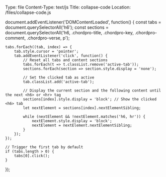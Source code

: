 Type: file
Content-Type: text/js
Title: collapse-code
Location: /files/collapse-code.js

document.addEventListener('DOMContentLoaded', function() {
    const tabs = document.querySelectorAll('h6');
    const sections = document.querySelectorAll('h6, .chordpro-title, .chordpro-key, .chordpro-comment, .chordpro-verse, p');

    tabs.forEach((tab, index) => {
        tab.style.cursor = 'pointer';
        tab.addEventListener('click', function() {
            // Reset all tabs and content sections
            tabs.forEach(t => t.classList.remove('active-tab'));
            sections.forEach(section => section.style.display = 'none');

            // Set the clicked tab as active
            tab.classList.add('active-tab');

            // Display the current section and the following content until the next <h6> or <hr> tag
            sections[index].style.display = 'block'; // Show the clicked <h6> tab
            let nextElement = sections[index].nextElementSibling;

            while (nextElement && !nextElement.matches('h6, hr')) {
                nextElement.style.display = 'block';
                nextElement = nextElement.nextElementSibling;
            }
        });
    });

    // Trigger the first tab by default
    if (tabs.length > 0) {
        tabs[0].click();
    }
});
